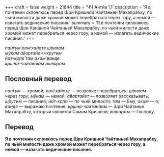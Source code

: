 +++
draft = false
weight = 21844
title = 'ЧЧ Антйа 1.1'
description = 'Я в почтении склоняюсь перед Шри Кришной Чайтаньей Махапрабху, по чьей милости даже хромой может перебраться через гору, а немой — излагать ведические писания.'
summary = 'Я в почтении склоняюсь перед Шри Кришной Чайтаньей Махапрабху, по чьей милости даже хромой может перебраться через гору, а немой — излагать ведические писания.'
+++

_пан̇гум̇ лан̇гхайате ш́аилам̇  
мӯкам а̄вартайеч чхрутим  
йат-кр̣па̄ там ахам̇ ванде  
кр̣шн̣а-чаитанйам ӣш́варам_

## Пословный перевод

_пан̇гум_ — хромой; _лан̇гхайате_ — позволяет перебраться; _ш́аилам_ — через гору; _мӯкам_ — немой; _а̄вартайет_ — позволяет рассказывать; _ш́рутим_ — писание; _йат_\-_кр̣па̄_ — по чьей милости; _там_ — Ему; _ахам_ — я; _ванде_ — выражаю почтение; _кр̣шн̣а_\-_чаитанйам_ — Шри Чайтанье Махапрабху, который является Самим Кришной; _ӣш́варам_ — Господу.

## Перевод

**Я в почтении склоняюсь перед Шри Кришной Чайтаньей Махапрабху, по чьей милости даже хромой может перебраться через гору, а немой — излагать ведические писания.**

